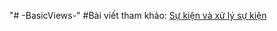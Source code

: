 "# -BasicViews-" 
#Bài viết tham khảo: <a href ="https://ngocminhtran.com/2018/09/24/su-kien-va-xu-ly-su-kien/"> Sự kiện và xử lý sự kiện </a>
